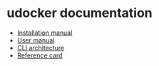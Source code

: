 # udocker documentation

* [Installation manual](installation_manual.md)
* [User manual](user_manual.md)
* [CLI architecture](cli_arch.html)
* [Reference card](reference_card.md)
